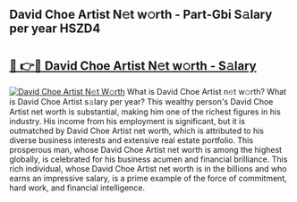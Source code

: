 ## David Choe Artist N𝚎t w𝚘rth - Part-Gbi S𝚊lary per year HSZD4

# <h2><a href="http://gc3r4b.nevu.top/?p=David+Choe+Artist">🔗 👉🔴 David Choe Artist N𝚎t w𝚘rth - S𝚊lary</a></h2>

[![David Choe Artist N𝚎t W𝚘rth](https://i.imgur.com/Oavwk0R.jpeg)](http://gc3r4b.nevu.top/?p=David+Choe+Artist)
What is David Choe Artist n𝚎t w𝚘rth? What is David Choe Artist s𝚊lary per year?
This wealthy person's David Choe Artist net worth is substantial, making him one of the richest figures in his industry. His income from his employment is significant, but it is outmatched by David Choe Artist net worth, which is attributed to his diverse business interests and extensive real estate portfolio. This prosperous man, whose David Choe Artist net worth is among the highest globally, is celebrated for his business acumen and financial brilliance. This rich individual, whose David Choe Artist net worth is in the billions and who earns an impressive salary, is a prime example of the force of commitment, hard work, and financial intelligence.
